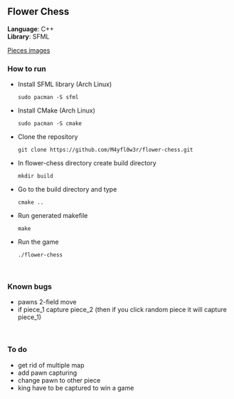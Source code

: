 ## Flower Chess 

**Language**: C++ <br/>
**Library**: SFML <br/>

[Pieces images](https://commons.wikimedia.org/wiki/Category:PNG_chess_pieces/Standard_transparent)


### How to run

- Install SFML library (Arch Linux)<br/>

  ```
  sudo pacman -S sfml
  ```

- Install CMake (Arch Linux)

  ```
  sudo pacman -S cmake
  ```

- Clone the repository

  ```
  git clone https://github.com/M4yfl0w3r/flower-chess.git
  ```

- In flower-chess directory create build directory
  
  ```
  mkdir build 
  ```

- Go to the build directory and type
  
  ```
  cmake ..
  ```

- Run generated makefile

  ```
  make 
  ```

- Run the game 

  ```
  ./flower-chess
  ```


<br/>

### Known bugs
- pawns 2-field move
- if piece\_1 capture piece\_2 (then if you click random piece it will capture piece_1)

<br/>

### To do
- get rid of multiple map
- add pawn capturing 
- change pawn to other piece 
- king have to be captured to win a game



